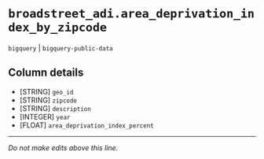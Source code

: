 # `broadstreet_adi.area_deprivation_index_by_zipcode`
`bigquery` | `bigquery-public-data`

## Column details
* [STRING]    `geo_id`
* [STRING]    `zipcode`
* [STRING]    `description`
* [INTEGER]   `year`
* [FLOAT]     `area_deprivation_index_percent`

-------------------------------------------------------------------------------
*Do not make edits above this line.*
